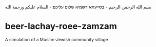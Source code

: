 بسم الله الرحمٰن الرحيم - בסייעתא דשמיא
שלום עליכם - السلام عليكم ورحمة الله
# beer-lachay-roee-zamzam
A simulation of a Muslim-Jewish community village
